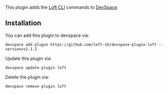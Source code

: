 This plugin adds the [Loft CLI](https://github.com/loft-sh/loft) commands to [DevSpace](https://github.com/loft-sh/devspace). 

## Installation

You can add this plugin to devspace via:
```
devspace add plugin https://github.com/loft-sh/devspace-plugin-loft --version=v2.1.2
```

Update this plugin via:
```
devspace update plugin loft
```

Delete the plugin via:
```
devspace remove plugin loft
```
